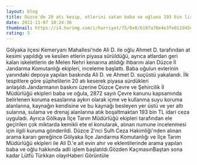 ```yaml
--- 
layout: blog
title: Düzce'de 20 atı kesip, etlerini satan baba ve oğluna 193 bin lira ceza
date: 2021-11-07 10:24:36
thumbnail: https://i4.hurimg.com/i/hurriyet/75/0x0/6187a70e4e3fe012d45dc006.jpg
rating: 5
---
```

Gölyaka ilçesi Kemeryanı Mahallesi'nde Ali D. ile oğlu Ahmet D. tarafından at kesimi yapıldığı ve kesilen etlerin piyasa sürüldüğü, ayrıca atlardan geri kalan iskeletlerin de Melen Nehri kenarına atıldığı ihbarını alan Düzce İl Jandarma Komutanlığı ekipleri, inceleme başlattı. Baba oğulun evlerinin yanındaki depoya yapılan baskında Ali D. ve Ahmet D. suçüstü yakalandı. İlk tespitlere göre şüphelilerin 20 atı keserek piyasa sürdükleri anlaşıldı.Jandarmanın baskını üzerine Düzce Çevre ve Şehircilik İl Müdürlüğü ekipleri baba ve oğula, 2872 sayılı Çevre kanunu kapsamında belirlenen koruma esaslarına aykırı olarak içme ve kullanma suyu koruma alanlarına, kaynağın kendisine ve bu kaynağı besleyen yer üstü ve yer altı sularına, sulama ve drenaj alanlarına atık boşaltmaktan 193 bin TL idari ceza uyguladı. Ayrıca Gölkaya İlçe Tarım Müdürlüğü ekipleri tarafından ele geçirilen çok miktarda kemikli ete el konularak, alınan numune incelenmesi için ilgili kuruma gönderildi. Düzce 2'nci Sulh Ceza Hakimliği'nden alınan arama kararı gereğince Gölyaka İlçe Jandarma Komutanlığı ve İlçe Tarım Müdürlüğü ekipleri ile Ali D.'e ait evin ahır ve eklentilerinde arama yapılan baba ve oğlu hakkında adli işlem başlatıldı.Gözden KaçmasınBaştan sona kadar Lütfü Türkkan olayıHaberi Görüntüle